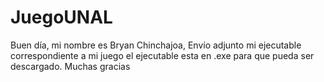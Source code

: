 # JuegoUNAL
Buen día, mi nombre es Bryan Chinchajoa, Envío adjunto mi ejecutable correspondiente a mi juego el ejecutable esta en .exe para que pueda ser descargado. Muchas gracias
